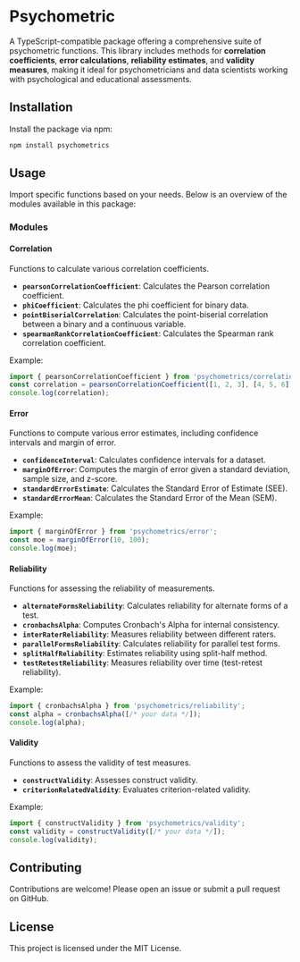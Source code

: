 # Psychometric

A TypeScript-compatible package offering a comprehensive suite of psychometric functions. This library includes methods for **correlation coefficients**, **error calculations**, **reliability estimates**, and **validity measures**, making it ideal for psychometricians and data scientists working with psychological and educational assessments.

## Installation

Install the package via npm:

```bash
npm install psychometrics
```

## Usage

Import specific functions based on your needs. Below is an overview of the modules available in this package:

### Modules

#### Correlation

Functions to calculate various correlation coefficients.

- **`pearsonCorrelationCoefficient`**: Calculates the Pearson correlation coefficient.
- **`phiCoefficient`**: Calculates the phi coefficient for binary data.
- **`pointBiserialCorrelation`**: Calculates the point-biserial correlation between a binary and a continuous variable.
- **`spearmanRankCorrelationCoefficient`**: Calculates the Spearman rank correlation coefficient.

Example:
```typescript
import { pearsonCorrelationCoefficient } from 'psychometrics/correlation';
const correlation = pearsonCorrelationCoefficient([1, 2, 3], [4, 5, 6]);
console.log(correlation);
```

#### Error

Functions to compute various error estimates, including confidence intervals and margin of error.

- **`confidenceInterval`**: Calculates confidence intervals for a dataset.
- **`marginOfError`**: Computes the margin of error given a standard deviation, sample size, and z-score.
- **`standardErrorEstimate`**: Calculates the Standard Error of Estimate (SEE).
- **`standardErrorMean`**: Calculates the Standard Error of the Mean (SEM).

Example:
```typescript
import { marginOfError } from 'psychometrics/error';
const moe = marginOfError(10, 100);
console.log(moe);
```

#### Reliability

Functions for assessing the reliability of measurements.

- **`alternateFormsReliability`**: Calculates reliability for alternate forms of a test.
- **`cronbachsAlpha`**: Computes Cronbach's Alpha for internal consistency.
- **`interRaterReliability`**: Measures reliability between different raters.
- **`parallelFormsReliability`**: Calculates reliability for parallel test forms.
- **`splitHalfReliability`**: Estimates reliability using split-half method.
- **`testRetestReliability`**: Measures reliability over time (test-retest reliability).

Example:
```typescript
import { cronbachsAlpha } from 'psychometrics/reliability';
const alpha = cronbachsAlpha([/* your data */]);
console.log(alpha);
```

#### Validity

Functions to assess the validity of test measures.

- **`constructValidity`**: Assesses construct validity.
- **`criterionRelatedValidity`**: Evaluates criterion-related validity.

Example:
```typescript
import { constructValidity } from 'psychometrics/validity';
const validity = constructValidity([/* your data */]);
console.log(validity);
```

## Contributing

Contributions are welcome! Please open an issue or submit a pull request on GitHub.

## License

This project is licensed under the MIT License.
